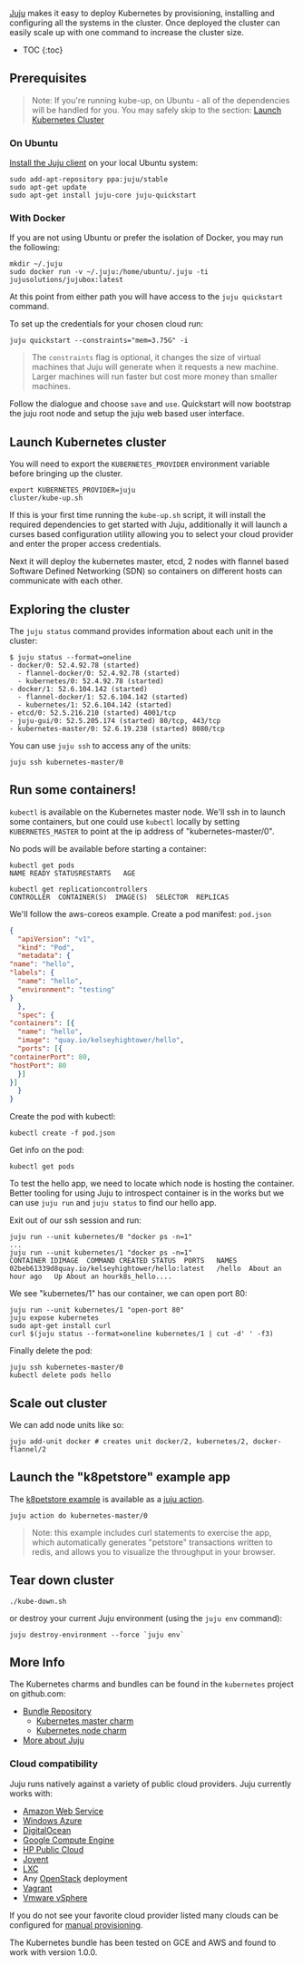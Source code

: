 
[Juju](https://jujucharms.com/docs/stable/about-juju) makes it easy to deploy
Kubernetes by provisioning, installing and configuring all the systems in
the cluster.  Once deployed the cluster can easily scale up with one command
to increase the cluster size.

* TOC
{:toc}

## Prerequisites

> Note: If you're running kube-up, on Ubuntu - all of the dependencies
> will be handled for you. You may safely skip to the section:
> [Launch Kubernetes Cluster](#launch-kubernetes-cluster)

### On Ubuntu

[Install the Juju client](https://jujucharms.com/get-started) on your
local Ubuntu system:

```shell
sudo add-apt-repository ppa:juju/stable
sudo apt-get update
sudo apt-get install juju-core juju-quickstart
```

### With Docker

If you are not using Ubuntu or prefer the isolation of Docker, you may
run the following:

```shell
mkdir ~/.juju
sudo docker run -v ~/.juju:/home/ubuntu/.juju -ti jujusolutions/jujubox:latest
```

At this point from either path you will have access to the `juju
quickstart` command.

To set up the credentials for your chosen cloud run:

```shell
juju quickstart --constraints="mem=3.75G" -i
```

> The `constraints` flag is optional, it changes the size of virtual machines
> that Juju will generate when it requests a new machine.  Larger machines
> will run faster but cost more money than smaller machines.

Follow the dialogue and choose `save` and `use`.  Quickstart will now
bootstrap the juju root node and setup the juju web based user
interface.


## Launch Kubernetes cluster

You will need to export the `KUBERNETES_PROVIDER` environment variable before
bringing up the cluster.

```shell
export KUBERNETES_PROVIDER=juju
cluster/kube-up.sh
```

If this is your first time running the `kube-up.sh` script, it will install
the required dependencies to get started with Juju, additionally it will
launch a curses based configuration utility allowing you to select your cloud
provider and enter the proper access credentials.

Next it will deploy the kubernetes master, etcd, 2 nodes with flannel based
Software Defined Networking (SDN) so containers on different hosts can
communicate with each other.


## Exploring the cluster

The `juju status` command provides information about each unit in the cluster:

```shell
$ juju status --format=oneline
- docker/0: 52.4.92.78 (started)
  - flannel-docker/0: 52.4.92.78 (started)
  - kubernetes/0: 52.4.92.78 (started)
- docker/1: 52.6.104.142 (started)
  - flannel-docker/1: 52.6.104.142 (started)
  - kubernetes/1: 52.6.104.142 (started)
- etcd/0: 52.5.216.210 (started) 4001/tcp
- juju-gui/0: 52.5.205.174 (started) 80/tcp, 443/tcp
- kubernetes-master/0: 52.6.19.238 (started) 8080/tcp
```

You can use `juju ssh` to access any of the units:

```shell
juju ssh kubernetes-master/0
```

## Run some containers!

`kubectl` is available on the Kubernetes master node.  We'll ssh in to
launch some containers, but one could use `kubectl` locally by setting
`KUBERNETES_MASTER` to point at the ip address of "kubernetes-master/0".

No pods will be available before starting a container:

```shell
kubectl get pods
NAME READY STATUSRESTARTS   AGE

kubectl get replicationcontrollers
CONTROLLER  CONTAINER(S)  IMAGE(S)  SELECTOR  REPLICAS
```

We'll follow the aws-coreos example. Create a pod manifest: `pod.json`

```json
{
  "apiVersion": "v1",
  "kind": "Pod",
  "metadata": {
"name": "hello",
"labels": {
  "name": "hello",
  "environment": "testing"
}
  },
  "spec": {
"containers": [{
  "name": "hello",
  "image": "quay.io/kelseyhightower/hello",
  "ports": [{
"containerPort": 80,
"hostPort": 80
  }]
}]
  }
}
```

Create the pod with kubectl:

```shell
kubectl create -f pod.json
```

Get info on the pod:

```shell
kubectl get pods
```

To test the hello app, we need to locate which node is hosting
the container. Better tooling for using Juju to introspect container
is in the works but we can use `juju run` and `juju status` to find
our hello app.

Exit out of our ssh session and run:

```shell
juju run --unit kubernetes/0 "docker ps -n=1"
...
juju run --unit kubernetes/1 "docker ps -n=1"
CONTAINER IDIMAGE  COMMAND CREATED STATUS  PORTS   NAMES
02beb61339d8quay.io/kelseyhightower/hello:latest   /hello  About an hour ago   Up About an hourk8s_hello....
```

We see "kubernetes/1" has our container, we can open port 80:

```shell
juju run --unit kubernetes/1 "open-port 80"
juju expose kubernetes
sudo apt-get install curl
curl $(juju status --format=oneline kubernetes/1 | cut -d' ' -f3)
```

Finally delete the pod:

```shell
juju ssh kubernetes-master/0
kubectl delete pods hello
```

## Scale out cluster

We can add node units like so:

```shell
juju add-unit docker # creates unit docker/2, kubernetes/2, docker-flannel/2
```

## Launch the "k8petstore" example app

The [k8petstore example](https://github.com/kubernetes/kubernetes/tree/{{page.githubbranch}}/examples/k8petstore/) is available as a
[juju action](https://jujucharms.com/docs/devel/actions).

```shell
juju action do kubernetes-master/0
```

> Note: this example includes curl statements to exercise the app, which
> automatically generates "petstore" transactions written to redis, and allows
> you to visualize the throughput in your browser.

## Tear down cluster

```shell
./kube-down.sh
```

or destroy your current Juju environment (using the `juju env` command):

```shell
juju destroy-environment --force `juju env`
```


## More Info

The Kubernetes charms and bundles can be found in the `kubernetes` project on
github.com:

 - [Bundle Repository](http://releases.k8s.io/{{page.githubbranch}}/cluster/juju/bundles)
   * [Kubernetes master charm](https://releases.k8s.io/{{page.githubbranch}}/cluster/juju/charms/trusty/kubernetes-master)
   * [Kubernetes node charm](https://releases.k8s.io/{{page.githubbranch}}/cluster/juju/charms/trusty/kubernetes)
 - [More about Juju](https://jujucharms.com)


### Cloud compatibility

Juju runs natively against a variety of public cloud providers. Juju currently
works with:

- [Amazon Web Service](https://jujucharms.com/docs/stable/config-aws)
- [Windows Azure](https://jujucharms.com/docs/stable/config-azure)
- [DigitalOcean](https://jujucharms.com/docs/stable/config-digitalocean)
- [Google Compute Engine](https://jujucharms.com/docs/stable/config-gce)
- [HP Public Cloud](https://jujucharms.com/docs/stable/config-hpcloud)
- [Joyent](https://jujucharms.com/docs/stable/config-joyent)
- [LXC](https://jujucharms.com/docs/stable/config-LXC)
- Any [OpenStack](https://jujucharms.com/docs/stable/config-openstack) deployment
- [Vagrant](https://jujucharms.com/docs/stable/config-vagrant)
- [Vmware vSphere](https://jujucharms.com/docs/stable/config-vmware)

If you do not see your favorite cloud provider listed many clouds can be
configured for [manual provisioning](https://jujucharms.com/docs/stable/config-manual).

The Kubernetes bundle has been tested on GCE and AWS and found to work with
version 1.0.0.